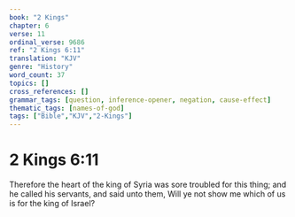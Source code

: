 ```yaml
---
book: "2 Kings"
chapter: 6
verse: 11
ordinal_verse: 9686
ref: "2 Kings 6:11"
translation: "KJV"
genre: "History"
word_count: 37
topics: []
cross_references: []
grammar_tags: [question, inference-opener, negation, cause-effect]
thematic_tags: [names-of-god]
tags: ["Bible","KJV","2-Kings"]
---
```


# 2 Kings 6:11

Therefore the heart of the king of Syria was sore troubled for this thing; and he called his servants, and said unto them, Will ye not show me which of us is for the king of Israel?
